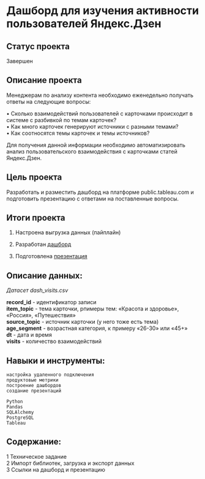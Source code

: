 # Дашборд для изучения активности пользователей Яндекс.Дзен    

## Статус проекта
Завершен

## Описание проекта

Менеджерам по анализу контента необходимо еженедельно получать ответы на следующие вопросы:

•	Сколько взаимодействий пользователей с карточками происходит в системе с разбивкой по темам карточек?  
•	Как много карточек генерируют источники с разными темами?  
•	Как соотносятся темы карточек и темы источников?  

Для получения данной информации необходимо автоматизировать анализ пользовательского взаимодействия с карточками статей Яндекс.Дзен.  


## Цель проекта  

Разработать и разместить дашборд на платформе public.tableau.com и подготовить презентацию с ответами на поставленные вопросы.    

## Итоги проекта  

1. Настроена выгрузка данных (пайплайн)

2. Разработан [дашборд](https://public.tableau.com/app/profile/alex.frolov/viz/dashboard_yandex_dzen_frolov/sheet4_1)

3. Подготовлена [презентация](https://disk.yandex.ru/i/HBWJ97xv7wlGNQ)

## Описание данных:  

*Датасет dash_visits.csv*  

**record_id** - идентификатор записи  
**item_topic** - тема карточки, рпимеры тем: «Красота и здоровье», «Россия», «Путешествия»    
**source_topic** - источник карточки (у него тоже есть тема)  
**age_segment** - возрастная категория, к примеру «26-30» или «45+»  
**dt** - дата и время  
**visits** - количество взаимодействий  

## Навыки и инструменты:

`настройка удаленного подключения`  
`продуктовые метрики`  
`построение дашбордов`  
`создание презентаций`  
    
`Python`  
`Pandas`  
`SQLAlchemy`      
`PostgreSQL`  
`Tableau`   

## Содержание:  

1 Техническое задание  
2 Импорт библиотек, загрузка и экспорт данных  
3 Ссылки на дашборд и презентацию  